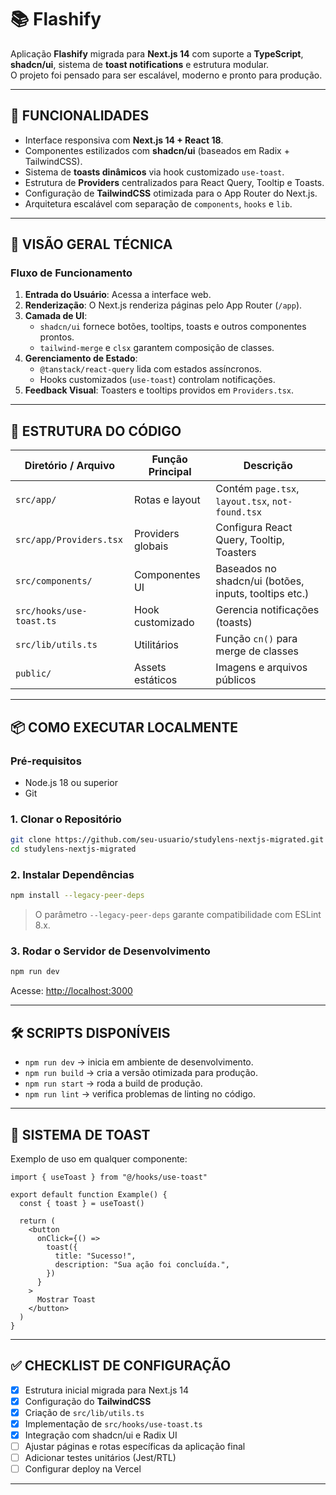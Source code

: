 
# 📚 Flashify

Aplicação **Flashify** migrada para **Next.js 14** com suporte a **TypeScript**, **shadcn/ui**, sistema de **toast notifications** e estrutura modular.  
O projeto foi pensado para ser escalável, moderno e pronto para produção.

---

## 📌 FUNCIONALIDADES

- Interface responsiva com **Next.js 14 + React 18**.
- Componentes estilizados com **shadcn/ui** (baseados em Radix + TailwindCSS).
- Sistema de **toasts dinâmicos** via hook customizado `use-toast`.
- Estrutura de **Providers** centralizados para React Query, Tooltip e Toasts.
- Configuração de **TailwindCSS** otimizada para o App Router do Next.js.
- Arquitetura escalável com separação de `components`, `hooks` e `lib`.

---

## 🧠 VISÃO GERAL TÉCNICA

### Fluxo de Funcionamento

1. **Entrada do Usuário**: Acessa a interface web.
2. **Renderização**: O Next.js renderiza páginas pelo App Router (`/app`).
3. **Camada de UI**:
   - `shadcn/ui` fornece botões, tooltips, toasts e outros componentes prontos.
   - `tailwind-merge` e `clsx` garantem composição de classes.
4. **Gerenciamento de Estado**:
   - `@tanstack/react-query` lida com estados assíncronos.
   - Hooks customizados (`use-toast`) controlam notificações.
5. **Feedback Visual**: Toasters e tooltips providos em `Providers.tsx`.

---

## 📁 ESTRUTURA DO CÓDIGO

| Diretório / Arquivo   | Função Principal | Descrição |
|------------------------|------------------|-----------|
| `src/app/`            | Rotas e layout   | Contém `page.tsx`, `layout.tsx`, `not-found.tsx` |
| `src/app/Providers.tsx` | Providers globais | Configura React Query, Tooltip, Toasters |
| `src/components/`     | Componentes UI   | Baseados no shadcn/ui (botões, inputs, tooltips etc.) |
| `src/hooks/use-toast.ts` | Hook customizado | Gerencia notificações (toasts) |
| `src/lib/utils.ts`    | Utilitários      | Função `cn()` para merge de classes |
| `public/`             | Assets estáticos | Imagens e arquivos públicos |

---

## 📦 COMO EXECUTAR LOCALMENTE

### Pré-requisitos

- Node.js 18 ou superior
- Git

### 1. Clonar o Repositório

```bash
git clone https://github.com/seu-usuario/studylens-nextjs-migrated.git
cd studylens-nextjs-migrated
```

### 2. Instalar Dependências

```bash
npm install --legacy-peer-deps
```

> O parâmetro `--legacy-peer-deps` garante compatibilidade com ESLint 8.x.

### 3. Rodar o Servidor de Desenvolvimento

```bash
npm run dev
```

Acesse: [http://localhost:3000](http://localhost:3000)

---

## 🛠 SCRIPTS DISPONÍVEIS

- `npm run dev` → inicia em ambiente de desenvolvimento.
- `npm run build` → cria a versão otimizada para produção.
- `npm run start` → roda a build de produção.
- `npm run lint` → verifica problemas de linting no código.

---

## 🔔 SISTEMA DE TOAST

Exemplo de uso em qualquer componente:

```tsx
import { useToast } from "@/hooks/use-toast"

export default function Example() {
  const { toast } = useToast()

  return (
    <button
      onClick={() =>
        toast({
          title: "Sucesso!",
          description: "Sua ação foi concluída.",
        })
      }
    >
      Mostrar Toast
    </button>
  )
}
```

---

## ✅ CHECKLIST DE CONFIGURAÇÃO

- [x] Estrutura inicial migrada para Next.js 14  
- [x] Configuração do **TailwindCSS**  
- [x] Criação de `src/lib/utils.ts`  
- [x] Implementação de `src/hooks/use-toast.ts`  
- [x] Integração com shadcn/ui e Radix UI  
- [ ] Ajustar páginas e rotas específicas da aplicação final  
- [ ] Adicionar testes unitários (Jest/RTL)  
- [ ] Configurar deploy na Vercel  

---

